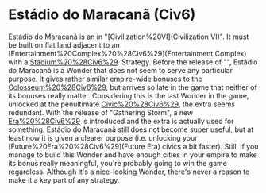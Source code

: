 # Estádio do Maracanã (Civ6)

Estádio do Maracanã is an in "[Civilization%20VI](Civilization VI)". It must be built on flat land adjacent to an [Entertainment%20Complex%20%28Civ6%29](Entertainment Complex) with a [Stadium%20%28Civ6%29](Stadium).
Strategy.
Before the release of "", Estádio do Maracanã is a Wonder that does not seem to serve any particular purpose. It gives rather similar empire-wide bonuses to the [Colosseum%20%28Civ6%29](Colosseum), but arrives so late in the game that neither of its bonuses really matter. Considering this is the last Wonder in the game, unlocked at the penultimate [Civic%20%28Civ6%29](civic), the extra seems redundant.
With the release of "Gathering Storm", a new [Era%20%28Civ6%29](era) is introduced and the extra is actually used for something. Estádio do Maracanã still does not become super useful, but at least now it is given a clearer purpose (i.e. unlocking your [Future%20Era%20%28Civ6%29](Future Era) civics a bit faster). Still, if you manage to build this Wonder and have enough cities in your empire to make its bonus really meaningful, you're probably going to win the game regardless. Although it's a nice-looking Wonder, there's never a reason to make it a key part of any strategy.